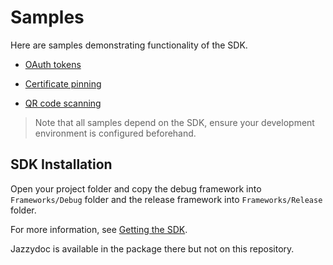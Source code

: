 # Samples

Here are samples demonstrating functionality of the SDK. 

- [OAuth tokens](oauth/OAuthDemo)

<!--TODO: Craig iOS OTP app - [One-time passwords (OTP)](otp)-->

- [Certificate pinning](certificate-pinning.md)

- [QR code scanning](qr-code-scanning.md)

<!-- "Caution" yellow indent? Not possible. Maybe regular indent? -->
> Note that all samples depend on the SDK, ensure your development environment is configured beforehand.


## SDK Installation

Open your project folder and copy the debug framework into `Frameworks/Debug` folder and the release framework into `Frameworks/Release` folder.

For more information, see [Getting the SDK](getting-the-sdk.md#xcode-setup).

Jazzydoc is available in the package there but not on this repository.
